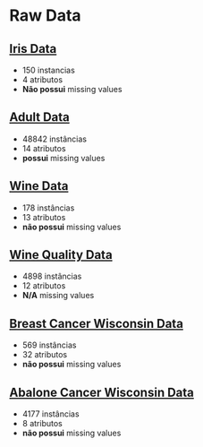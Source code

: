 # Raw Data

## [Iris Data](http://archive.ics.uci.edu/ml/datasets/Iris)
 - 150 instancias
 - 4 atributos
 - **Não possui** missing values
 
 ## [Adult Data](http://archive.ics.uci.edu/ml/datasets/Adult)
 - 48842 instâncias
 - 14 atributos
 - **possui** missing values
 
 ## [Wine Data](http://archive.ics.uci.edu/ml/datasets/Wine)
 - 178 instâncias
 - 13 atributos
 - **não possui** missing values
 
 ## [Wine Quality Data](http://archive.ics.uci.edu/ml/datasets/Wine+Quality)
 - 4898 instâncias
 - 12 atributos
 - **N/A** missing values
 
 ## [Breast Cancer Wisconsin Data](http://archive.ics.uci.edu/ml/datasets/Breast+Cancer+Wisconsin+%28Diagnostic%29)
 - 569 instâncias
 - 32 atributos
 - **não possui** missing values
 
 ## [Abalone Cancer Wisconsin Data](http://archive.ics.uci.edu/ml/datasets/Abalone)
 - 4177 instâncias
 - 8 atributos
 - **não possui** missing values
